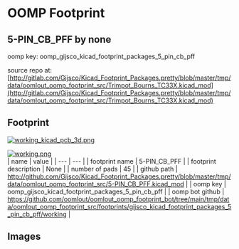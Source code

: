 # OOMP Footprint  
## 5-PIN_CB_PFF  by none  
  
oomp key: oomp_gijsco_kicad_footprint_packages_5_pin_cb_pff  
  
source repo at: [http://gitlab.com/Gijsco/Kicad_Footprint_Packages.pretty/blob/master/tmp/data/oomlout_oomp_footprint_src/Trimpot_Bourns_TC33X.kicad_mod](http://gitlab.com/Gijsco/Kicad_Footprint_Packages.pretty/blob/master/tmp/data/oomlout_oomp_footprint_src/Trimpot_Bourns_TC33X.kicad_mod)  
## Footprint  
  
[![working_kicad_pcb_3d.png](working_kicad_pcb_3d_600.png)](working_kicad_pcb_3d.png)  
  
[![working.png](working_600.png)](working.png)  
| name | value | 
| --- | --- | 
| footprint name | 5-PIN_CB_PFF | 
| footprint description | None | 
| number of pads | 45 | 
| github path | http://github.com/Gijsco/Kicad_Footprint_Packages.pretty/blob/master/tmp/data/oomlout_oomp_footprint_src/5-PIN_CB_PFF.kicad_mod | 
| oomp key | oomp_gijsco_kicad_footprint_packages_5_pin_cb_pff | 
| oomp bot github | https://github.com/oomlout/oomlout_oomp_footprint_bot/tree/main/tmp/data/oomlout_oomp_footprint_src/footprints/gijsco_kicad_footprint_packages_5_pin_cb_pff/working | 
## Images  
